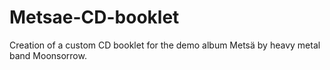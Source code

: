 # Metsae-CD-booklet
Creation of a custom CD booklet for the demo album Metsä by heavy metal band Moonsorrow.
